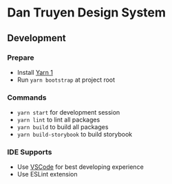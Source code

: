 # Dan Truyen Design System

## Development
### Prepare
- Install [Yarn 1](https://classic.yarnpkg.com/)
- Run `yarn bootstrap` at project root

### Commands
- `yarn start` for development session
- `yarn lint` to lint all packages
- `yarn build` to build all packages
- `yarn build-storybook` to build storybook

### IDE Supports
- Use [VSCode](https://code.visualstudio.com/) for best developing experience
- Use ESLint extension